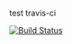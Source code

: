 test travis-ci 

[![Build Status](https://travis-ci.org/shaposhnikoff/docker-ci.svg?branch=master)](https://travis-ci.org/shaposhnikoff/docker-ci)
